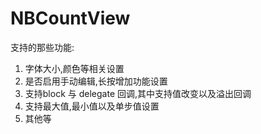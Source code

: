 # NBCountView
支持的那些功能:<br>
1. 字体大小,颜色等相关设置<br>
2. 是否启用手动编辑,长按增加功能设置<br>
3. 支持block 与 delegate 回调,其中支持值改变以及溢出回调<br>
4. 支持最大值,最小值以及单步值设置<br>
5. 其他等<br>
